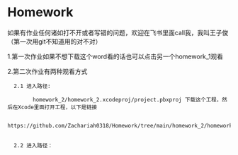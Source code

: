 # Homework
如果有作业任何诸如打不开或者写错的问题，欢迎在飞书里面call我，我叫王子俊（第一次用git不知道用的对不对）


1.第一次作业如果不想下载这个word看的话也可以点击另一个homework_1观看

2.第二次作业有两种观看方式
  
      2.1 进入路径:
            
            homework_2/homework_2.xcodeproj/project.pbxproj 下载这个工程，然后在Xcode里面打开工程，以下是链接
            
            https://github.com/Zachariah0318/Homework/tree/main/homework_2/homework_2.xcodeproj
            
       
      2.2 进入路径：
      
            
